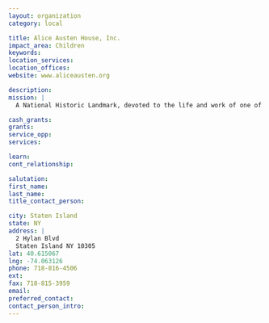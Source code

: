 ```yaml
---
layout: organization
category: local

title: Alice Austen House, Inc.
impact_area: Children
keywords: 
location_services: 
location_offices: 
website: www.aliceausten.org

description: 
mission: |
  A National Historic Landmark, devoted to the life and work of one of America's earliest and most prolific female photographers, the Alice Austen House Museum is proud to present education programs that will enhance your curricula and stimulate your students.

cash_grants: 
grants: 
service_opp: 
services: 

learn: 
cont_relationship: 

salutation: 
first_name: 
last_name: 
title_contact_person: 

city: Staten Island
state: NY
address: |
  2 Hylan Blvd     
  Staten Island NY 10305
lat: 40.615067
lng: -74.063126
phone: 718-816-4506
ext: 
fax: 718-815-3959
email: 
preferred_contact: 
contact_person_intro: 
---
```

